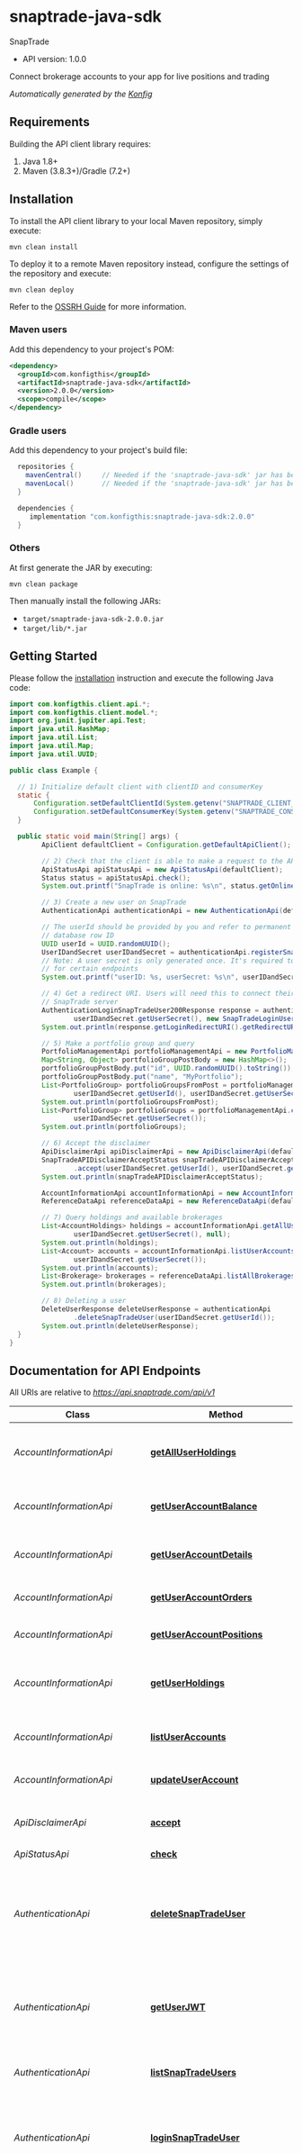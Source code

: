 # snaptrade-java-sdk

SnapTrade

- API version: 1.0.0

Connect brokerage accounts to your app for live positions and trading

_Automatically generated by the [Konfig](https://konfigthis.com)_

## Requirements

Building the API client library requires:

1. Java 1.8+
2. Maven (3.8.3+)/Gradle (7.2+)

## Installation

To install the API client library to your local Maven repository, simply execute:

```shell
mvn clean install
```

To deploy it to a remote Maven repository instead, configure the settings of the repository and execute:

```shell
mvn clean deploy
```

Refer to the [OSSRH Guide](http://central.sonatype.org/pages/ossrh-guide.html) for more information.

### Maven users

Add this dependency to your project's POM:

```xml
<dependency>
  <groupId>com.konfigthis</groupId>
  <artifactId>snaptrade-java-sdk</artifactId>
  <version>2.0.0</version>
  <scope>compile</scope>
</dependency>
```

### Gradle users

Add this dependency to your project's build file:

```groovy
  repositories {
    mavenCentral()     // Needed if the 'snaptrade-java-sdk' jar has been published to maven central.
    mavenLocal()       // Needed if the 'snaptrade-java-sdk' jar has been published to the local maven repo.
  }

  dependencies {
     implementation "com.konfigthis:snaptrade-java-sdk:2.0.0"
  }
```

### Others

At first generate the JAR by executing:

```shell
mvn clean package
```

Then manually install the following JARs:

- `target/snaptrade-java-sdk-2.0.0.jar`
- `target/lib/*.jar`

## Getting Started

Please follow the [installation](#installation) instruction and execute the following Java code:

```java
import com.konfigthis.client.api.*;
import com.konfigthis.client.model.*;
import org.junit.jupiter.api.Test;
import java.util.HashMap;
import java.util.List;
import java.util.Map;
import java.util.UUID;

public class Example {

  // 1) Initialize default client with clientID and consumerKey
  static {
      Configuration.setDefaultClientId(System.getenv("SNAPTRADE_CLIENT_ID"));
      Configuration.setDefaultConsumerKey(System.getenv("SNAPTRADE_CONSUMER_KEY"));
  }

  public static void main(String[] args) {
        ApiClient defaultClient = Configuration.getDefaultApiClient();

        // 2) Check that the client is able to make a request to the API server
        ApiStatusApi apiStatusApi = new ApiStatusApi(defaultClient);
        Status status = apiStatusApi.check();
        System.out.printf("SnapTrade is online: %s\n", status.getOnline());

        // 3) Create a new user on SnapTrade
        AuthenticationApi authenticationApi = new AuthenticationApi(defaultClient);

        // The userId should be provided by you and refer to permanent value such as a
        // database row ID
        UUID userId = UUID.randomUUID();
        UserIDandSecret userIDandSecret = authenticationApi.registerSnapTradeUser(new SnapTradeRegisterUserRequestBody().userId(userId.toString()));
        // Note: A user secret is only generated once. It's required to access resources
        // for certain endpoints
        System.out.printf("userID: %s, userSecret: %s\n", userIDandSecret.getUserId(), userIDandSecret.getUserSecret());

        // 4) Get a redirect URI. Users will need this to connect their brokerage to the
        // SnapTrade server
        AuthenticationLoginSnapTradeUser200Response response = authenticationApi.loginSnapTradeUser(userIDandSecret.getUserId(),
                userIDandSecret.getUserSecret(), new SnapTradeLoginUserRequestBody());
        System.out.println(response.getLoginRedirectURI().getRedirectURI());

        // 5) Make a portfolio group and query
        PortfolioManagementApi portfolioManagementApi = new PortfolioManagementApi(defaultClient);
        Map<String, Object> portfolioGroupPostBody = new HashMap<>();
        portfolioGroupPostBody.put("id", UUID.randomUUID().toString());
        portfolioGroupPostBody.put("name", "MyPortfolio");
        List<PortfolioGroup> portfolioGroupsFromPost = portfolioManagementApi.create(
                userIDandSecret.getUserId(), userIDandSecret.getUserSecret(), portfolioGroupPostBody);
        System.out.println(portfolioGroupsFromPost);
        List<PortfolioGroup> portfolioGroups = portfolioManagementApi.callList(userIDandSecret.getUserId(),
                userIDandSecret.getUserSecret());
        System.out.println(portfolioGroups);

        // 6) Accept the disclaimer
        ApiDisclaimerApi apiDisclaimerApi = new ApiDisclaimerApi(defaultClient);
        SnapTradeAPIDisclaimerAcceptStatus snapTradeAPIDisclaimerAcceptStatus = apiDisclaimerApi
                .accept(userIDandSecret.getUserId(), userIDandSecret.getUserSecret(), new APIDisclaimerAcceptRequest().accepted(true));
        System.out.println(snapTradeAPIDisclaimerAcceptStatus);

        AccountInformationApi accountInformationApi = new AccountInformationApi(defaultClient);
        ReferenceDataApi referenceDataApi = new ReferenceDataApi(defaultClient);

        // 7) Query holdings and available brokerages
        List<AccountHoldings> holdings = accountInformationApi.getAllUserHoldings(userIDandSecret.getUserId(),
                userIDandSecret.getUserSecret(), null);
        System.out.println(holdings);
        List<Account> accounts = accountInformationApi.listUserAccounts(userIDandSecret.getUserId(),
                userIDandSecret.getUserSecret());
        System.out.println(accounts);
        List<Brokerage> brokerages = referenceDataApi.listAllBrokerages();
        System.out.println(brokerages);

        // 8) Deleting a user
        DeleteUserResponse deleteUserResponse = authenticationApi
                .deleteSnapTradeUser(userIDandSecret.getUserId());
        System.out.println(deleteUserResponse);
  }
}

```

## Documentation for API Endpoints

All URIs are relative to *https://api.snaptrade.com/api/v1*

| Class                         | Method                                                                                              | HTTP request                                                                                        | Description                                                                                                                                                   |
| ----------------------------- | --------------------------------------------------------------------------------------------------- | --------------------------------------------------------------------------------------------------- | ------------------------------------------------------------------------------------------------------------------------------------------------------------- |
| _AccountInformationApi_       | [**getAllUserHoldings**](docs/AccountInformationApi.md#getAllUserHoldings)                          | **GET** /holdings                                                                                   | List all accounts for the user, plus balances and positions for each account.                                                                                 |
| _AccountInformationApi_       | [**getUserAccountBalance**](docs/AccountInformationApi.md#getUserAccountBalance)                    | **GET** /accounts/{accountId}/balances                                                              | Get all cash balances of an investment account                                                                                                                |
| _AccountInformationApi_       | [**getUserAccountDetails**](docs/AccountInformationApi.md#getUserAccountDetails)                    | **GET** /accounts/{accountId}                                                                       | Return details of a specific investment account                                                                                                               |
| _AccountInformationApi_       | [**getUserAccountOrders**](docs/AccountInformationApi.md#getUserAccountOrders)                      | **GET** /accounts/{accountId}/orders                                                                | Get all history of orders placed in account                                                                                                                   |
| _AccountInformationApi_       | [**getUserAccountPositions**](docs/AccountInformationApi.md#getUserAccountPositions)                | **GET** /accounts/{accountId}/positions                                                             | Get all positions of an investment account                                                                                                                    |
| _AccountInformationApi_       | [**getUserHoldings**](docs/AccountInformationApi.md#getUserHoldings)                                | **GET** /accounts/{accountId}/holdings                                                              | List balances, positions and orders for the specified account.                                                                                                |
| _AccountInformationApi_       | [**listUserAccounts**](docs/AccountInformationApi.md#listUserAccounts)                              | **GET** /accounts                                                                                   | List all investment accounts for the user                                                                                                                     |
| _AccountInformationApi_       | [**updateUserAccount**](docs/AccountInformationApi.md#updateUserAccount)                            | **PUT** /accounts/{accountId}                                                                       | Update details of an investment account                                                                                                                       |
| _ApiDisclaimerApi_            | [**accept**](docs/ApiDisclaimerApi.md#accept)                                                       | **POST** /snapTrade/acceptDisclaimer                                                                | Accept or Reject SnapTrade disclaimer agreement                                                                                                               |
| _ApiStatusApi_                | [**check**](docs/ApiStatusApi.md#check)                                                             | **GET** /                                                                                           | Get API Status                                                                                                                                                |
| _AuthenticationApi_           | [**deleteSnapTradeUser**](docs/AuthenticationApi.md#deleteSnapTradeUser)                            | **DELETE** /snapTrade/deleteUser                                                                    | Delete user from SnapTrade, disabling all brokerage authorizations and permanently deleting all data associated with the user                                 |
| _AuthenticationApi_           | [**getUserJWT**](docs/AuthenticationApi.md#getUserJWT)                                              | **GET** /snapTrade/encryptedJWT                                                                     | Obtains an encrypted JWT tokens that should be decrypted on a user&#39;s local device                                                                         |
| _AuthenticationApi_           | [**listSnapTradeUsers**](docs/AuthenticationApi.md#listSnapTradeUsers)                              | **GET** /snapTrade/listUsers                                                                        | Get a list of all SnapTrade users you&#39;ve registered on our platform                                                                                       |
| _AuthenticationApi_           | [**loginSnapTradeUser**](docs/AuthenticationApi.md#loginSnapTradeUser)                              | **POST** /snapTrade/login                                                                           | Generate a redirect URI to securely login a user to the SnapTrade Connection Portal                                                                           |
| _AuthenticationApi_           | [**registerSnapTradeUser**](docs/AuthenticationApi.md#registerSnapTradeUser)                        | **POST** /snapTrade/registerUser                                                                    | Register user with SnapTrade in order to create secure brokerage authorizations                                                                               |
| _ConnectionsApi_              | [**detailBrokerageAuthorization**](docs/ConnectionsApi.md#detailBrokerageAuthorization)             | **GET** /authorizations/{authorizationId}                                                           | Get detail of a specific brokerage authorizations for the user                                                                                                |
| _ConnectionsApi_              | [**listBrokerageAuthorizations**](docs/ConnectionsApi.md#listBrokerageAuthorizations)               | **GET** /authorizations                                                                             | List all brokerage authorizations for the user                                                                                                                |
| _ConnectionsApi_              | [**removeBrokerageAuthorization**](docs/ConnectionsApi.md#removeBrokerageAuthorization)             | **DELETE** /authorizations/{authorizationId}                                                        | Remove a brokerage authorization.                                                                                                                             |
| _ErrorLogsApi_                | [**listUserErrors**](docs/ErrorLogsApi.md#listUserErrors)                                           | **GET** /snapTrade/listUserErrors                                                                   | Retrieve error logs on behalf of your SnapTrade users                                                                                                         |
| _OptionsApi_                  | [**getOptionStrategy**](docs/OptionsApi.md#getOptionStrategy)                                       | **POST** /accounts/{accountId}/optionStrategy                                                       | Creates an option strategy object that will be used to place an option strategy order                                                                         |
| _OptionsApi_                  | [**getOptionsChain**](docs/OptionsApi.md#getOptionsChain)                                           | **GET** /accounts/{accountId}/optionsChain                                                          | Get the options chain                                                                                                                                         |
| _OptionsApi_                  | [**getOptionsStrategyQuote**](docs/OptionsApi.md#getOptionsStrategyQuote)                           | **GET** /accounts/{accountId}/optionStrategy/{optionStrategyId}                                     | Get latest market data of option strategy                                                                                                                     |
| _OptionsApi_                  | [**listOptionHoldings**](docs/OptionsApi.md#listOptionHoldings)                                     | **GET** /accounts/{accountId}/options                                                               | Get the options holdings in the account                                                                                                                       |
| _OptionsApi_                  | [**placeOptionStrategy**](docs/OptionsApi.md#placeOptionStrategy)                                   | **POST** /accounts/{accountId}/optionStrategy/{optionStrategyId}/execute                            | Place an option strategy order on the brokerage                                                                                                               |
| _PortfolioManagementApi_      | [**addPortfolioExcludedAsset**](docs/PortfolioManagementApi.md#addPortfolioExcludedAsset)           | **POST** /portfolioGroups/{portfolioGroupId}/excludedassets                                         | Adds an asset to exclude to a portfolio group                                                                                                                 |
| _PortfolioManagementApi_      | [**callList**](docs/PortfolioManagementApi.md#callList)                                             | **GET** /portfolioGroups                                                                            | List all portfolio groups                                                                                                                                     |
| _PortfolioManagementApi_      | [**create**](docs/PortfolioManagementApi.md#create)                                                 | **POST** /portfolioGroups                                                                           | Create new portfolio group                                                                                                                                    |
| _PortfolioManagementApi_      | [**createAssetClass**](docs/PortfolioManagementApi.md#createAssetClass)                             | **POST** /modelAssetClass                                                                           | Create a new model asset class                                                                                                                                |
| _PortfolioManagementApi_      | [**createModelPortfolio**](docs/PortfolioManagementApi.md#createModelPortfolio)                     | **POST** /modelPortfolio                                                                            | Creates a new model portfolio                                                                                                                                 |
| _PortfolioManagementApi_      | [**deleteAssetClass**](docs/PortfolioManagementApi.md#deleteAssetClass)                             | **DELETE** /modelAssetClass/{modelAssetClassId}                                                     | Deletes a model asset class                                                                                                                                   |
| _PortfolioManagementApi_      | [**deleteExcludedAsset**](docs/PortfolioManagementApi.md#deleteExcludedAsset)                       | **DELETE** /portfolioGroups/{portfolioGroupId}/excludedassets/{symbolId}                            | Unexclude an asset from a portfolio group                                                                                                                     |
| _PortfolioManagementApi_      | [**deleteModelPortfolioById**](docs/PortfolioManagementApi.md#deleteModelPortfolioById)             | **DELETE** /modelPortfolio/{modelPortfolioId}                                                       | Deletes a model portfolio                                                                                                                                     |
| _PortfolioManagementApi_      | [**deletePortfoli**](docs/PortfolioManagementApi.md#deletePortfoli)                                 | **DELETE** /portfolioGroups/{portfolioGroupId}                                                      | Remove a target portfolio.                                                                                                                                    |
| _PortfolioManagementApi_      | [**deletePortfolioTargetById**](docs/PortfolioManagementApi.md#deletePortfolioTargetById)           | **DELETE** /portfolioGroups/{portfolioGroupId}/targets/{targetAssetId}                              | Remove a TargetAsset.                                                                                                                                         |
| _PortfolioManagementApi_      | [**detailAssetClass**](docs/PortfolioManagementApi.md#detailAssetClass)                             | **GET** /modelAssetClass/{modelAssetClassId}                                                        | Get details of a model asset class                                                                                                                            |
| _PortfolioManagementApi_      | [**getCalculatedTradeById**](docs/PortfolioManagementApi.md#getCalculatedTradeById)                 | **GET** /portfolioGroups/{portfolioGroupId}/calculatedtrades/{calculatedTradeId}/{TradeId}          | Return an individual trade                                                                                                                                    |
| _PortfolioManagementApi_      | [**getModelDetailsById**](docs/PortfolioManagementApi.md#getModelDetailsById)                       | **GET** /modelPortfolio/{modelPortfolioId}                                                          | Get details of a model portfolio                                                                                                                              |
| _PortfolioManagementApi_      | [**getPortfolioBalances**](docs/PortfolioManagementApi.md#getPortfolioBalances)                     | **GET** /portfolioGroups/{portfolioGroupId}/balances                                                | Get sum of cash balances in portfolio group                                                                                                                   |
| _PortfolioManagementApi_      | [**getPortfolioDetailsById**](docs/PortfolioManagementApi.md#getPortfolioDetailsById)               | **GET** /portfolioGroups/{portfolioGroupId}                                                         | Get details of a target portfolio                                                                                                                             |
| _PortfolioManagementApi_      | [**getPortfolioInfo**](docs/PortfolioManagementApi.md#getPortfolioInfo)                             | **GET** /portfolioGroups/{portfolioGroupId}/info                                                    | Return a whole bunch of relevant information relating to a portfolio group.                                                                                   |
| _PortfolioManagementApi_      | [**getPortfolioPositions**](docs/PortfolioManagementApi.md#getPortfolioPositions)                   | **GET** /portfolioGroups/{portfolioGroupId}/positions                                               | Get total of each postions owned in portfolio group                                                                                                           |
| _PortfolioManagementApi_      | [**getPortfolioSettings**](docs/PortfolioManagementApi.md#getPortfolioSettings)                     | **GET** /portfolioGroups/{portfolioGroupId}/settings                                                | Get portfolio group settings                                                                                                                                  |
| _PortfolioManagementApi_      | [**getPortfolioTargetById**](docs/PortfolioManagementApi.md#getPortfolioTargetById)                 | **GET** /portfolioGroups/{portfolioGroupId}/targets/{targetAssetId}                                 | Get a specific target from a portfolio group                                                                                                                  |
| _PortfolioManagementApi_      | [**getPortfolioTargets**](docs/PortfolioManagementApi.md#getPortfolioTargets)                       | **GET** /portfolioGroups/{portfolioGroupId}/targets                                                 | Get all target assets under the specified PortfolioGroup.                                                                                                     |
| _PortfolioManagementApi_      | [**getPortoflioExcludedAssets**](docs/PortfolioManagementApi.md#getPortoflioExcludedAssets)         | **GET** /portfolioGroups/{portfolioGroupId}/excludedassets                                          | Get an array of excluded assets associated with a portfolio group\\                                                                                           |
| _PortfolioManagementApi_      | [**importModelPortfolio**](docs/PortfolioManagementApi.md#importModelPortfolio)                     | **POST** /portfolioGroups/{portfolioGroupId}/import                                                 | Import target allocation based on portfolio group                                                                                                             |
| _PortfolioManagementApi_      | [**listAssetClasses**](docs/PortfolioManagementApi.md#listAssetClasses)                             | **GET** /modelAssetClass                                                                            | List of model asset class                                                                                                                                     |
| _PortfolioManagementApi_      | [**listCalculatedTrades**](docs/PortfolioManagementApi.md#listCalculatedTrades)                     | **GET** /portfolioGroups/{portfolioGroupId}/calculatedtrades                                        | List of trades to make to rebalance portfolio group                                                                                                           |
| _PortfolioManagementApi_      | [**listModelPortfolio**](docs/PortfolioManagementApi.md#listModelPortfolio)                         | **GET** /modelPortfolio                                                                             | List of model portfolio                                                                                                                                       |
| _PortfolioManagementApi_      | [**listPortfolioAccounts**](docs/PortfolioManagementApi.md#listPortfolioAccounts)                   | **GET** /portfolioGroups/{portfolioGroupId}/accounts                                                | Get all accounts associated with a portfolio group                                                                                                            |
| _PortfolioManagementApi_      | [**modifyModelPortfolioById**](docs/PortfolioManagementApi.md#modifyModelPortfolioById)             | **POST** /modelPortfolio/{modelPortfolioId}                                                         | Updates model portfolio object                                                                                                                                |
| _PortfolioManagementApi_      | [**savePortfolio**](docs/PortfolioManagementApi.md#savePortfolio)                                   | **PATCH** /portfolioGroups/{portfolioGroupId}                                                       | Update an existing target portfolio.                                                                                                                          |
| _PortfolioManagementApi_      | [**searchPortfolioSymbols**](docs/PortfolioManagementApi.md#searchPortfolioSymbols)                 | **POST** /portfolioGroups/{portfolioGroupId}/symbols                                                | Search for symbols limited to brokerages under the specified portfolio group                                                                                  |
| _PortfolioManagementApi_      | [**setPortfolioTargets**](docs/PortfolioManagementApi.md#setPortfolioTargets)                       | **POST** /portfolioGroups/{portfolioGroupId}/targets                                                | Set a new list of target assets under the specified PortfolioGroup. All existing target assets under this portfolio group will be replaced with the new list. |
| _PortfolioManagementApi_      | [**updateAssetClass**](docs/PortfolioManagementApi.md#updateAssetClass)                             | **POST** /modelAssetClass/{modelAssetClassId}                                                       | Updates model asset class objects                                                                                                                             |
| _PortfolioManagementApi_      | [**updatePortfolioSettings**](docs/PortfolioManagementApi.md#updatePortfolioSettings)               | **PATCH** /portfolioGroups/{portfolioGroupId}/settings                                              | Updates portfolio group settings                                                                                                                              |
| _PortfolioManagementApi_      | [**updatePortfolioTargetById**](docs/PortfolioManagementApi.md#updatePortfolioTargetById)           | **PATCH** /portfolioGroups/{portfolioGroupId}/targets/{targetAssetId}                               | Update a TargetAsset under the specified PortfolioGroup.                                                                                                      |
| _ReferenceDataApi_            | [**getCurrencyExchangeRatePair**](docs/ReferenceDataApi.md#getCurrencyExchangeRatePair)             | **GET** /currencies/rates/{currencyPair}                                                            | Return the exchange rate of a currency pair                                                                                                                   |
| _ReferenceDataApi_            | [**getPartnerInfo**](docs/ReferenceDataApi.md#getPartnerInfo)                                       | **GET** /snapTrade/partners                                                                         | Get metadata related to Snaptrade partner                                                                                                                     |
| _ReferenceDataApi_            | [**getSecurityTypes**](docs/ReferenceDataApi.md#getSecurityTypes)                                   | **GET** /securityTypes                                                                              | List of all security types.                                                                                                                                   |
| _ReferenceDataApi_            | [**getStockExchanges**](docs/ReferenceDataApi.md#getStockExchanges)                                 | **GET** /exchanges                                                                                  | Return list of stock exchanges on Passiv and their suffixes                                                                                                   |
| _ReferenceDataApi_            | [**getSymbols**](docs/ReferenceDataApi.md#getSymbols)                                               | **POST** /symbols                                                                                   | Search for symbols                                                                                                                                            |
| _ReferenceDataApi_            | [**getSymbolsByTicker**](docs/ReferenceDataApi.md#getSymbolsByTicker)                               | **GET** /symbols/{ticker}                                                                           | Get details of a symbol by the ticker                                                                                                                         |
| _ReferenceDataApi_            | [**listAllBrokerageAuthorizationType**](docs/ReferenceDataApi.md#listAllBrokerageAuthorizationType) | **GET** /brokerageAuthorizationTypes                                                                | List of all brokerage authorization types                                                                                                                     |
| _ReferenceDataApi_            | [**listAllBrokerages**](docs/ReferenceDataApi.md#listAllBrokerages)                                 | **GET** /brokerages                                                                                 | List of all brokerages.                                                                                                                                       |
| _ReferenceDataApi_            | [**listAllCurrencies**](docs/ReferenceDataApi.md#listAllCurrencies)                                 | **GET** /currencies                                                                                 | List of all supported currencies                                                                                                                              |
| _ReferenceDataApi_            | [**listAllCurrenciesRates**](docs/ReferenceDataApi.md#listAllCurrenciesRates)                       | **GET** /currencies/rates                                                                           | Return the exchange rates of all supported currencies                                                                                                         |
| _ReferenceDataApi_            | [**symbolSearchUserAccount**](docs/ReferenceDataApi.md#symbolSearchUserAccount)                     | **POST** /accounts/{accountId}/symbols                                                              | Search for symbols that are supported by a brokerage account using a substring                                                                                |
| _TradingApi_                  | [**cancelUserAccountOrder**](docs/TradingApi.md#cancelUserAccountOrder)                             | **POST** /accounts/{accountId}/orders/cancel                                                        | Cancel open order in account                                                                                                                                  |
| _TradingApi_                  | [**getCalculatedTradeImpactById**](docs/TradingApi.md#getCalculatedTradeImpactById)                 | **GET** /portfolioGroups/{portfolioGroupId}/calculatedtrades/{calculatedTradeId}/modify/{tradeId}   | Return details of a specific trade before it&#39;s placed                                                                                                     |
| _TradingApi_                  | [**getCalculatedTradesImpact**](docs/TradingApi.md#getCalculatedTradesImpact)                       | **GET** /portfolioGroups/{portfolioGroupId}/calculatedtrades/{calculatedTradeId}/impact             | Return the impact of placing a series of trades on the portfolio                                                                                              |
| _TradingApi_                  | [**getOrderImpact**](docs/TradingApi.md#getOrderImpact)                                             | **POST** /trade/impact                                                                              | Check impact of trades on account.                                                                                                                            |
| _TradingApi_                  | [**getUserAccountQuotes**](docs/TradingApi.md#getUserAccountQuotes)                                 | **GET** /accounts/{accountId}/quotes                                                                | Get symbol quotes                                                                                                                                             |
| _TradingApi_                  | [**modifyCalculatedTradeById**](docs/TradingApi.md#modifyCalculatedTradeById)                       | **PATCH** /portfolioGroups/{portfolioGroupId}/calculatedtrades/{calculatedTradeId}/modify/{tradeId} | Modify units of a trade before it is placed                                                                                                                   |
| _TradingApi_                  | [**placeCalculatedTrades**](docs/TradingApi.md#placeCalculatedTrades)                               | **POST** /portfolioGroups/{portfolioGroupId}/calculatedtrades/{calculatedTradeId}/placeOrders       | Place orders for the CalculatedTrades in series                                                                                                               |
| _TradingApi_                  | [**placeForceOrder**](docs/TradingApi.md#placeForceOrder)                                           | **POST** /trade/place                                                                               | Place a trade with NO validation.                                                                                                                             |
| _TradingApi_                  | [**placeOCOOrder**](docs/TradingApi.md#placeOCOOrder)                                               | **POST** /trade/oco                                                                                 | Place a OCO (One Cancels Other) order                                                                                                                         |
| _TradingApi_                  | [**placeOrder**](docs/TradingApi.md#placeOrder)                                                     | **POST** /trade/{tradeId}                                                                           | Place order                                                                                                                                                   |
| _TransactionsAndReportingApi_ | [**getActivities**](docs/TransactionsAndReportingApi.md#getActivities)                              | **GET** /activities                                                                                 | Get transaction history for a user                                                                                                                            |
| _TransactionsAndReportingApi_ | [**getReportingCustomRange**](docs/TransactionsAndReportingApi.md#getReportingCustomRange)          | **GET** /performance/custom                                                                         | Get performance information for a specific timeframe                                                                                                          |

## Documentation for Models

- [APIDisclaimerAcceptRequest](docs/APIDisclaimerAcceptRequest.md)
- [Account](docs/Account.md)
- [AccountHoldings](docs/AccountHoldings.md)
- [AccountOrderRecord](docs/AccountOrderRecord.md)
- [AccountOrderRecordStatus](docs/AccountOrderRecordStatus.md)
- [AccountSimple](docs/AccountSimple.md)
- [Action](docs/Action.md)
- [AuthenticationLoginSnapTradeUser200Response](docs/AuthenticationLoginSnapTradeUser200Response.md)
- [Balance](docs/Balance.md)
- [Brokerage](docs/Brokerage.md)
- [BrokerageAuthorization](docs/BrokerageAuthorization.md)
- [BrokerageAuthorizationType](docs/BrokerageAuthorizationType.md)
- [BrokerageAuthorizationTypeReadOnly](docs/BrokerageAuthorizationTypeReadOnly.md)
- [BrokerageAuthorizationTypeReadOnlyBrokerage](docs/BrokerageAuthorizationTypeReadOnlyBrokerage.md)
- [BrokerageSymbol](docs/BrokerageSymbol.md)
- [BrokerageType](docs/BrokerageType.md)
- [CalculatedTrade](docs/CalculatedTrade.md)
- [CashRestriction](docs/CashRestriction.md)
- [Currency](docs/Currency.md)
- [DeleteUserResponse](docs/DeleteUserResponse.md)
- [DividendAtDate](docs/DividendAtDate.md)
- [EncryptedResponse](docs/EncryptedResponse.md)
- [EncryptedResponseEncryptedMessageData](docs/EncryptedResponseEncryptedMessageData.md)
- [Exchange](docs/Exchange.md)
- [ExchangeRatePairs](docs/ExchangeRatePairs.md)
- [ExcludedAsset](docs/ExcludedAsset.md)
- [JWT](docs/JWT.md)
- [LoginRedirectURI](docs/LoginRedirectURI.md)
- [ManualTrade](docs/ManualTrade.md)
- [ManualTradeAndImpact](docs/ManualTradeAndImpact.md)
- [ManualTradeBalance](docs/ManualTradeBalance.md)
- [ManualTradeForm](docs/ManualTradeForm.md)
- [ManualTradeSymbol](docs/ManualTradeSymbol.md)
- [Model400FailedRequestResponse](docs/Model400FailedRequestResponse.md)
- [Model401FailedRequestResponse](docs/Model401FailedRequestResponse.md)
- [Model403FailedRequestResponse](docs/Model403FailedRequestResponse.md)
- [Model404FailedRequestResponse](docs/Model404FailedRequestResponse.md)
- [ModelAssetClass](docs/ModelAssetClass.md)
- [ModelAssetClassDetails](docs/ModelAssetClassDetails.md)
- [ModelAssetClassTarget](docs/ModelAssetClassTarget.md)
- [ModelPortfolio](docs/ModelPortfolio.md)
- [ModelPortfolioAssetClass](docs/ModelPortfolioAssetClass.md)
- [ModelPortfolioDetails](docs/ModelPortfolioDetails.md)
- [ModelPortfolioSecurity](docs/ModelPortfolioSecurity.md)
- [MonthlyDividends](docs/MonthlyDividends.md)
- [NetContributions](docs/NetContributions.md)
- [NetDividend](docs/NetDividend.md)
- [OptionChainInner](docs/OptionChainInner.md)
- [OptionChainInnerChainPerRootInner](docs/OptionChainInnerChainPerRootInner.md)
- [OptionChainInnerChainPerRootInnerChainPerStrikePriceInner](docs/OptionChainInnerChainPerRootInnerChainPerStrikePriceInner.md)
- [OptionLeg](docs/OptionLeg.md)
- [OptionStrategy](docs/OptionStrategy.md)
- [OptionStrategyLegsInner](docs/OptionStrategyLegsInner.md)
- [OptionsGetOptionStrategyRequest](docs/OptionsGetOptionStrategyRequest.md)
- [OptionsHoldings](docs/OptionsHoldings.md)
- [OptionsPlaceOptionStrategyRequest](docs/OptionsPlaceOptionStrategyRequest.md)
- [OptionsPosition](docs/OptionsPosition.md)
- [OptionsSymbol](docs/OptionsSymbol.md)
- [OrderType](docs/OrderType.md)
- [PartnerData](docs/PartnerData.md)
- [PastValue](docs/PastValue.md)
- [PerformanceCustom](docs/PerformanceCustom.md)
- [PortfolioGroup](docs/PortfolioGroup.md)
- [PortfolioGroupInfo](docs/PortfolioGroupInfo.md)
- [PortfolioGroupPosition](docs/PortfolioGroupPosition.md)
- [PortfolioGroupSettings](docs/PortfolioGroupSettings.md)
- [Position](docs/Position.md)
- [PositionSymbol](docs/PositionSymbol.md)
- [RedirectTokenandPin](docs/RedirectTokenandPin.md)
- [SecurityType](docs/SecurityType.md)
- [SnapTradeAPIDisclaimerAcceptStatus](docs/SnapTradeAPIDisclaimerAcceptStatus.md)
- [SnapTradeHoldingsAccount](docs/SnapTradeHoldingsAccount.md)
- [SnapTradeHoldingsTotalValue](docs/SnapTradeHoldingsTotalValue.md)
- [SnapTradeLoginUserRequestBody](docs/SnapTradeLoginUserRequestBody.md)
- [SnapTradeRegisterUserRequestBody](docs/SnapTradeRegisterUserRequestBody.md)
- [Status](docs/Status.md)
- [StrategyImpact](docs/StrategyImpact.md)
- [StrategyImpactLegsInner](docs/StrategyImpactLegsInner.md)
- [StrategyOrderPlace](docs/StrategyOrderPlace.md)
- [StrategyOrderPlaceOrdersInner](docs/StrategyOrderPlaceOrdersInner.md)
- [StrategyOrderPlaceOrdersInnerLegsInner](docs/StrategyOrderPlaceOrdersInnerLegsInner.md)
- [StrategyOrderRecord](docs/StrategyOrderRecord.md)
- [StrategyQuotes](docs/StrategyQuotes.md)
- [StrategyQuotesGreek](docs/StrategyQuotesGreek.md)
- [StrategyQuotesInner](docs/StrategyQuotesInner.md)
- [SubPeriodReturnRate](docs/SubPeriodReturnRate.md)
- [Symbol](docs/Symbol.md)
- [SymbolQuery](docs/SymbolQuery.md)
- [SymbolsQuotes](docs/SymbolsQuotes.md)
- [TargetAsset](docs/TargetAsset.md)
- [TimeInForce](docs/TimeInForce.md)
- [Trade](docs/Trade.md)
- [TradeExecutionStatus](docs/TradeExecutionStatus.md)
- [TradeImpact](docs/TradeImpact.md)
- [TradingPlaceOCOOrderRequest](docs/TradingPlaceOCOOrderRequest.md)
- [USExchange](docs/USExchange.md)
- [UnderlyingSymbol](docs/UnderlyingSymbol.md)
- [UniversalActivity](docs/UniversalActivity.md)
- [UniversalSymbol](docs/UniversalSymbol.md)
- [UniversalSymbolTicker](docs/UniversalSymbolTicker.md)
- [UserErrorLog](docs/UserErrorLog.md)
- [UserIDandSecret](docs/UserIDandSecret.md)
- [UserSettings](docs/UserSettings.md)

## Documentation for Authorization

Authentication schemes defined for the API:

### PartnerClientId

- **Type**: API key
- **API key parameter name**: clientId
- **Location**: URL query string

### PartnerSignature

- **Type**: API key
- **API key parameter name**: Signature
- **Location**: HTTP header

### PartnerTimestamp

- **Type**: API key
- **API key parameter name**: timestamp
- **Location**: URL query string

## Recommendation

It's recommended to create an instance of `ApiClient` per thread in a multithreaded environment to avoid any potential issues.

## Author

api@snaptrade.com
